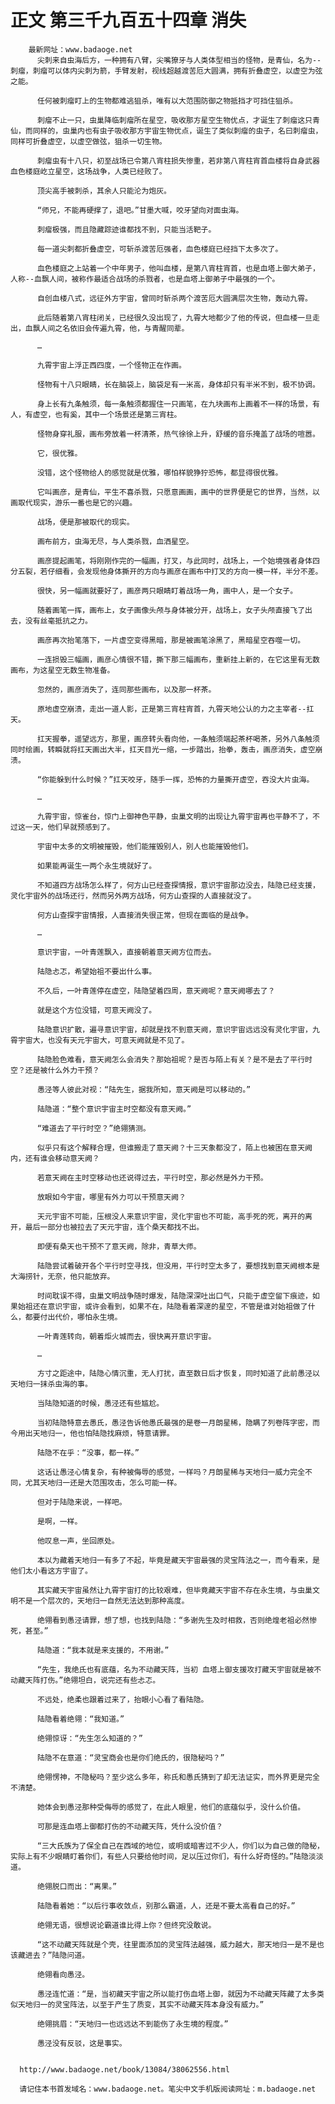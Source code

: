 # 正文 第三千九百五十四章 消失
        最新网址：www.badaoge.net
          尖刺来自虫海后方，一种拥有八臂，尖嘴獠牙与人类体型相当的怪物，是青仙，名为--刺瘤，刺瘤可以体内尖刺为箭，手臂发射，视线超越渡苦厄大圆满，拥有折叠虚空，以虚空为弦之能。
      
          任何被刺瘤盯上的生物都难逃狙杀，唯有以大范围防御之物抵挡才可挡住狙杀。
      
          刺瘤不止一只，虫巢降临刺瘤所在星空，吸收那方星空生物优点，才诞生了刺瘤这只青仙，而同样的，虫巢内也有虫子吸收那方宇宙生物优点，诞生了类似刺瘤的虫子，名曰刺瘤虫，同样可折叠虚空，以虚空做弦，狙杀一切生物。
      
          刺瘤虫有十八只，初至战场已令第八宵柱损失惨重，若非第八宵柱宵首血楼将自身武器血色楼庭屹立星空，这场战争，人类已经败了。
      
          顶尖高手被刺杀，其余人只能沦为炮灰。
      
          “师兄，不能再硬撑了，退吧。”甘墨大喊，咬牙望向对面虫海。
      
          刺瘤极强，而且隐藏踪迹谁都找不到，只能当活靶子。
      
          每一道尖刺都折叠虚空，可斩杀渡苦厄强者，血色楼庭已经挡下太多次了。
      
          血色楼庭之上站着一个中年男子，他叫血楼，是第八宵柱宵首，也是血塔上御大弟子，人称--血飘人间，被称作最适合战场的杀戮者，也是血塔上御弟子中最强的一个。
      
          自创血楼八式，远征外方宇宙，曾同时斩杀两个渡苦厄大圆满层次生物，轰动九霄。
      
          此后随着第八宵柱闭关，已经很久没出现了，九霄大地都少了他的传说，但血楼一旦走出，血飘人间之名依旧会传遍九霄，他，与青醒同辈。
      
          …
      
          九霄宇宙上浮正西四度，一个怪物正在作画。
      
          怪物有十八只眼睛，长在脑袋上，脑袋足有一米高，身体却只有半米不到，极不协调。
      
          身上长有九条触须，每一条触须都握住一只画笔，在九块画布上画着不一样的场景，有人，有虚空，也有奚，其中一个场景还是第三宵柱。
      
          怪物身穿礼服，画布旁放着一杯清茶，热气徐徐上升，舒缓的音乐掩盖了战场的喧嚣。
      
          它，很优雅。
      
          没错，这个怪物给人的感觉就是优雅，哪怕样貌狰狞恐怖，都显得很优雅。
      
          它叫画彦，是青仙，平生不喜杀戮，只愿意画画，画中的世界便是它的世界，当然，以画取代现实，游乐一番也是它的兴趣。
      
          战场，便是那被取代的现实。
      
          画布前方，虫海无尽，与人类杀戮，血洒星空。
      
          画彦提起画笔，将刚刚作完的一幅画，打叉，与此同时，战场上，一个始境强者身体四分五裂，若仔细看，会发现他身体撕开的方向与画彦在画布中打叉的方向一模一样，半分不差。
      
          很快，另一幅画就要好了，画彦两只眼睛盯着战场一角，画中人，是一个女子。
      
          随着画笔一挥，画布上，女子画像头颅与身体被分开，战场上，女子头颅直接飞了出去，没有丝毫抵抗之力。
      
          画彦再次抬笔落下，一片虚空变得黑暗，那是被画笔涂黑了，黑暗星空吞噬一切。
      
          一连损毁三幅画，画彦心情很不错，撕下那三幅画布，重新挂上新的，在它这里有无数画布，为这星空无数生物准备。
      
          忽然的，画彦消失了，连同那些画布，以及那一杯茶。
      
          原地虚空崩溃，走出一道人影，正是第三宵柱宵首，九霄天地公认的力之主宰者--扛天。
      
          扛天握拳，遥望远方，那里，画彦转头看向他，一条触须端起茶杯喝茶，另外八条触须同时绘画，转瞬就将扛天画出大半，扛天目光一缩，一步踏出，抬拳，轰击，画彦消失，虚空崩溃。
      
          “你能躲到什么时候？”扛天咬牙，随手一挥，恐怖的力量撕开虚空，吞没大片虫海。
      
          …
      
          九霄宇宙，惊雀台，惊门上御神色平静，虫巢文明的出现让九霄宇宙再也平静不了，不过这一天，他们早就预感到了。
      
          宇宙中太多的文明被摧毁，他们能摧毁别人，别人也能摧毁他们。
      
          如果能再诞生一两个永生境就好了。
      
          不知道四方战场怎么样了，何方山已经查探情报，意识宇宙那边没去，陆隐已经支援，灵化宇宙外的战场还行，然而另外两方战场，何方山查探的人直接就没了。
      
          何方山查探宇宙情报，人直接消失很正常，但现在面临的是战争。
      
          …
      
          意识宇宙，一叶青莲飘入，直接朝着意天阙方位而去。
      
          陆隐忐忑，希望始祖不要出什么事。
      
          不久后，一叶青莲停在虚空，陆隐望着四周，意天阙呢？意天阙哪去了？
      
          就是这个方位没错，可意天阙没了。
      
          陆隐意识扩散，遍寻意识宇宙，却就是找不到意天阙，意识宇宙远远没有灵化宇宙，九霄宇宙大，也没有天元宇宙大，可意天阙就是不见了。
      
          陆隐脸色难看，意天阙怎么会消失？那始祖呢？是否与陌上有关？是不是去了平行时空？还是被什么外力干预？
      
          愚泾等人彼此对视：“陆先生，据我所知，意天阙是可以移动的。”
      
          陆隐道：“整个意识宇宙主时空都没有意天阙。”
      
          “难道去了平行时空？”绝翎猜测。
      
          似乎只有这个解释合理，但谁搬走了意天阙？十三天象都没了，陌上也被困在意天阙内，还有谁会移动意天阙？
      
          若意天阙在主时空移动也还说得过去，平行时空，那必然是外力干预。
      
          放眼如今宇宙，哪里有外力可以干预意天阙？
      
          天元宇宙不可能，压根没人来意识宇宙，灵化宇宙也不可能，高手死的死，离开的离开，最后一部分也被拉去了天元宇宙，连个桑天都找不出。
      
          即便有桑天也干预不了意天阙，除非，青草大师。
      
          陆隐尝试着破开各个平行时空寻找，但没用，平行时空太多了，要想找到意天阙根本是大海捞针，无奈，他只能放弃。
      
          时间耽误不得，虫巢文明战争随时爆发，陆隐深深吐出口气，只能于虚空留下痕迹，如果始祖还在意识宇宙，或许会看到，如果不在，陆隐看着深邃的星空，不管是谁对始祖做了什么，都要付出代价，哪怕永生境。
      
          一叶青莲转向，朝着炬火城而去，很快离开意识宇宙。
      
          …
      
          方寸之距途中，陆隐心情沉重，无人打扰，直至数日后才恢复，同时知道了此前愚泾以天地归一抹杀虫海的事。
      
          当陆隐知道的时候，愚泾还有些尴尬。
      
          当初陆隐特意去愚氏，愚泾告诉他愚氏最强的是卷一月朗星稀，隐瞒了列卷阵字密，而今用出天地归一，他也怕陆隐找麻烦，特意请罪。
      
          陆隐不在乎：“没事，都一样。”
      
          这话让愚泾心情复杂，有种被侮辱的感觉，一样吗？月朗星稀与天地归一威力完全不同，尤其天地归一还是大范围攻击，怎么可能一样。
      
          但对于陆隐来说，一样吧。
      
          是啊，一样。
      
          他叹息一声，坐回原处。
      
          本以为藏着天地归一有多了不起，毕竟是藏天宇宙最强的灵宝阵法之一，而今看来，是他们太小看这方宇宙了。
      
          其实藏天宇宙虽然让九霄宇宙打的比较艰难，但毕竟藏天宇宙不存在永生境，与虫巢文明不是一个层次的，天地归一自然无法达到那种高度。
      
          绝翎看到愚泾请罪，想了想，也找到陆隐：“多谢先生及时相救，否则绝煌老祖必然惨死，甚至。”
      
          陆隐道：“我本就是来支援的，不用谢。”
      
          “先生，我绝氏也有底蕴，名为不动藏天阵，当初 血塔上御支援攻打藏天宇宙就是被不动藏天阵打伤。”绝翎坦白，说完还有些忐忑。
      
          不远处，绝柔也跟着过来了，抬眼小心看了看陆隐。
      
          陆隐看着绝翎：“我知道。”
      
          绝翎惊讶：“先生怎么知道的？”
      
          陆隐不在意道：“灵宝商会也是你们绝氏的，很隐秘吗？”
      
          绝翎愣神，不隐秘吗？至少这么多年，称氏和愚氏猜到了却无法证实，而外界更是完全不清楚。
      
          她体会到愚泾那种受侮辱的感觉了，在此人眼里，他们的底蕴似乎，没什么价值。
      
          可那是连血塔上御都打伤的不动藏天阵，凭什么没价值？
      
          “三大氏族为了保全自己在西域的地位，或明或暗害过不少人，你们以为自己做的隐秘，实际上有不少眼睛盯着你们，有些人只要给他时间，足以压过你们，有什么好奇怪的。”陆隐淡淡道。
      
          绝翎脱口而出：“离果。”
      
          陆隐看着她：“以后行事收敛点，别那么霸道，人，还是不要太高看自己的好。”
      
          绝翎无语，很想说论霸道谁比得上你？但终究没敢说。
      
          “这不动藏天阵就是个壳，往里面添加的灵宝阵法越强，威力越大，那天地归一是不是也该藏进去？”陆隐问道。
      
          绝翎看向愚泾。
      
          愚泾连忙道：“是，当初藏天宇宙之所以能打伤血塔上御，就因为不动藏天阵藏了太多类似天地归一的灵宝阵法，以至于产生了质变，其实不动藏天阵本身没有威力。”
      
          绝翎挑眉：“天地归一也远远达不到能伤了永生境的程度。”
      
          愚泾没有反驳，这是事实。
      
      
      http://www.badaoge.net/book/13084/38062556.html
      
      请记住本书首发域名：www.badaoge.net。笔尖中文手机版阅读网址：m.badaoge.net